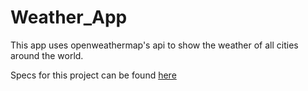 # Weather_App

This app uses openweathermap's api to show the weather of all cities around the world.

Specs for this project can be found <a href = "https://www.theodinproject.com/courses/javascript/lessons/weather-app">here</a>
